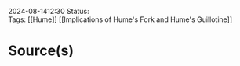 2024-08-1412:30
Status:  
Tags: [[Hume]] [[Implications of Hume's Fork and Hume's Guillotine]]

# Source(s)
